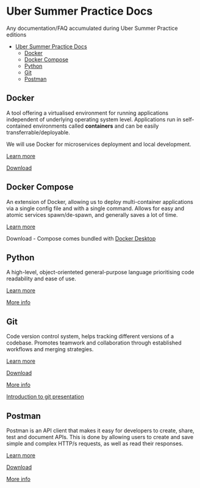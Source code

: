 # Uber Summer Practice Docs
Any documentation/FAQ accumulated during Uber Summer Practice editions

- [Uber Summer Practice Docs](#uber-summer-practice-docs)
  - [Docker](#docker)
  - [Docker Compose](#docker-compose)
  - [Python](#python)
  - [Git](#git)
  - [Postman](#postman)

## Docker
A tool offering a virtualised environment for running applications independent of underlying operating system level. Applications run in self-contained environments called **containers** and can be easily transferrable/deployable.

We will use Docker for microservices deployment and local development.

[Learn more](https://www.freecodecamp.org/news/what-is-docker-used-for-a-docker-container-tutorial-for-beginners/)

[Download](https://www.docker.com/products/docker-desktop/)
## Docker Compose

An extension of Docker, allowing us to deploy multi-container applications via a single config file and with a single command. Allows for easy and atomic services spawn/de-spawn, and generally saves a lot of time.

[Learn more](https://docs.docker.com/compose/)

Download - Compose comes bundled with [Docker Desktop](https://www.docker.com/products/docker-desktop/)

## Python

A high-level, object-orienteted general-purpose language prioritising code readability and ease of use.

[Learn more](https://opensource.com/resources/python)

[More info](https://fmi.py-bg.net/lectures)

## Git

Code version control system, helps tracking different versions of a codebase. Promotes teamwork and collaboration through established workflows and merging strategies.

[Learn more](https://www.freecodecamp.org/news/what-is-git-learn-git-version-control/)

[Download](https://git-scm.com/downloads)

[More info](https://git-scm.com/docs)

[Introduction to git presentation](https://docs.google.com/presentation/d/1v38YZYRdHgBPWwPz5R8m2GlzUlPNG5Q6yDhcP-sL3Z0/edit?usp=sharing)

## Postman

Postman is an API client that makes it easy for developers to create, share, test and document APIs. This is done by allowing users to create and save simple and complex HTTP/s requests, as well as read their responses.

[Learn more](https://www.postman.com/)

[Download](https://www.postman.com/downloads/)

[More info](https://medium.com/aubergine-solutions/api-testing-using-postman-323670c89f6d)
